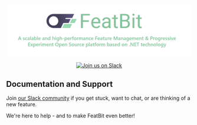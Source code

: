 <p align="center">
<img src="./logo-readme-title.png" width=700 />
</p>

<p align="center">
    <a href="https://join.slack.com/t/featbit/shared_invite/zt-1ew5e2vbb-x6Apan1xZOaYMnFzqZkGNQ"><img src="https://img.shields.io/badge/slack-join-E01E5A?logo=slack" alt="Join us on Slack" height="22"/></a>
</p>




## Documentation and Support

Join [our Slack community](https://join.slack.com/t/featbit/shared_invite/zt-1ew5e2vbb-x6Apan1xZOaYMnFzqZkGNQ) if you get stuck, want to chat, or are thinking of a new feature.

We're here to help - and to make FeatBit even better!
